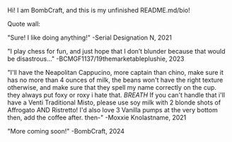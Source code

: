 Hi! I am BombCraft, and this is my unfinished README.md/bio!

Quote wall:

"Sure! I like doing anything!" -Serial Designation N, 2021

"I play chess for fun, and just hope that I don’t blunder because that would be disastrous..." -BCMGF1137/19themarketableplushie, 2023

"I'll have the Neapolitan Cappucino, more captain than chino, make sure it has no more than 4 ounces of milk, the beans won't have the right texture otherwise, and make sure that they spell my name correctly on the cup. they always put foxy or roxy i hate that. *BREATH* If you can't handle that i'll have a Venti Traditional Misto, please use soy milk with 2 blonde shots of Affrogato AND Ristretto! I'd also love 3 Vanilla pumps at the very bottom then, add the coffee after. then-" -Moxxie Knolastname, 2021

"More coming soon!" -BombCraft, 2024
